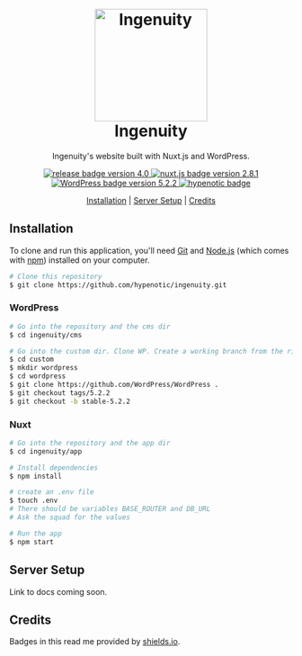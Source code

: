 
<h1 align="center">
    <br>
    <a href="https://ingenuity.ca"><img src="https://styleguide.ingenuity.ca/custom/uploads/2015/11/Ingenuity_bgfill_wplumbbob_yellow_500px.png" alt="Ingenuity" width="200"></a>
    <br>
    Ingenuity
    <br>
</h1>

<p align="center">Ingenuity's website built with Nuxt.js and WordPress.</p>

<p align="center">
    <a href="https://github.com/hypenotic/ingenuity/releases">
        <img src="https://img.shields.io/badge/release-v4.0-blue.svg" alt="release badge version 4.0">
    </a>
    <a href="https://github.com/nuxt/nuxt.js">
        <img src="https://img.shields.io/badge/nuxt.js-2.8.1-blue.svg" alt="nuxt.js badge version 2.8.1">
    </a>
    <a href="https://github.com/WordPress/WordPress">
        <img src="https://img.shields.io/badge/WP-5.2.2-blue.svg" alt="WordPress badge version 5.2.2">
    </a>
    <a href="https://hypenotic.com">
        <img src="https://img.shields.io/badge/%3C%2F%3E%20with%20%E2%99%A5%EF%B8%8E%20by-hypenotic-red.svg" alt="hypenotic badge">
    </a>
    
</p>

<p align="center">
  <a href="#installation">Installation</a> |
  <a href="#server-setup">Server Setup</a> |
  <a href="#credits">Credits</a> 
</p>

## Installation

To clone and run this application, you'll need [Git](https://git-scm.com) and [Node.js](https://nodejs.org/en/download/) (which comes with [npm](http://npmjs.com)) installed on your computer. 

```bash
# Clone this repository
$ git clone https://github.com/hypenotic/ingenuity.git
```

### WordPress

```bash
# Go into the repository and the cms dir
$ cd ingenuity/cms

# Go into the custom dir. Clone WP. Create a working branch from the right release.
$ cd custom
$ mkdir wordpress
$ cd wordpress
$ git clone https://github.com/WordPress/WordPress .
$ git checkout tags/5.2.2
$ git checkout -b stable-5.2.2
```

### Nuxt

```bash
# Go into the repository and the app dir
$ cd ingenuity/app

# Install dependencies
$ npm install

# create an .env file
$ touch .env
# There should be variables BASE_ROUTER and DB_URL
# Ask the squad for the values

# Run the app
$ npm start
```

## Server Setup

Link to docs coming soon.

## Credits

Badges in this read me provided by [shields.io](https://shields.io/#your-badge).




